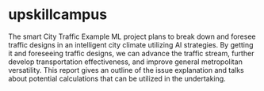 # upskillcampus  

The smart City Traffic Example ML project plans to break down and foresee traffic designs in an intelligent city climate utilizing AI strategies. By getting it and foreseeing traffic designs, we can advance the traffic stream, further develop transportation effectiveness, and improve general metropolitan versatility. This report gives an outline of the issue explanation and talks about potential calculations that can be utilized in the undertaking.
